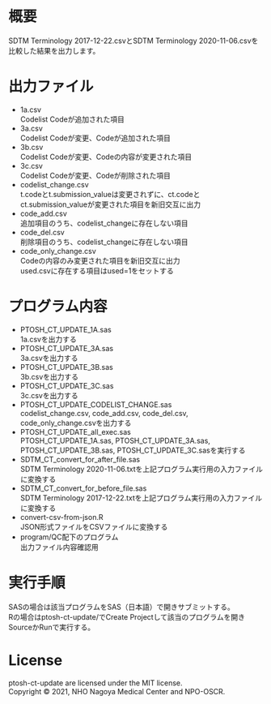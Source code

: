 # 概要
SDTM Terminology 2017-12-22.csvとSDTM Terminology 2020-11-06.csvを比較した結果を出力します。  
# 出力ファイル  
* 1a.csv   
Codelist Codeが追加された項目  
* 3a.csv  
Codelist Codeが変更、Codeが追加された項目  
* 3b.csv  
Codelist Codeが変更、Codeの内容が変更された項目  
* 3c.csv  
Codelist Codeが変更、Codeが削除された項目  
* codelist_change.csv  
t.codeとt.submission_valueは変更されずに、ct.codeとct.submission_valueが変更された項目を新旧交互に出力  
* code_add.csv  
追加項目のうち、codelist_changeに存在しない項目  
* code_del.csv  
削除項目のうち、codelist_changeに存在しない項目  
* code_only_change.csv  
Codeの内容のみ変更された項目を新旧交互に出力  
used.csvに存在する項目はused=1をセットする  
# プログラム内容
* PTOSH_CT_UPDATE_1A.sas  
1a.csvを出力する  
* PTOSH_CT_UPDATE_3A.sas   
3a.csvを出力する  
* PTOSH_CT_UPDATE_3B.sas  
3b.csvを出力する  
* PTOSH_CT_UPDATE_3C.sas  
3c.csvを出力する  
* PTOSH_CT_UPDATE_CODELIST_CHANGE.sas  
codelist_change.csv, code_add.csv, code_del.csv, code_only_change.csvを出力する  
* PTOSH_CT_UPDATE_all_exec.sas  
PTOSH_CT_UPDATE_1A.sas, PTOSH_CT_UPDATE_3A.sas, PTOSH_CT_UPDATE_3B.sas, PTOSH_CT_UPDATE_3C.sasを実行する 
* SDTM_CT_convert_for_after_file.sas  
SDTM Terminology 2020-11-06.txtを上記プログラム実行用の入力ファイルに変換する  
* SDTM_CT_convert_for_before_file.sas  
SDTM Terminology 2017-12-22.txtを上記プログラム実行用の入力ファイルに変換する  
* convert-csv-from-json.R  
JSON形式ファイルをCSVファイルに変換する  
* program/QC配下のプログラム  
出力ファイル内容確認用　　
# 実行手順
SASの場合は該当プログラムをSAS（日本語）で開きサブミットする。  
Rの場合はptosh-ct-update/でCreate Projectして該当のプログラムを開きSourceかRunで実行する。  
# License
ptosh-ct-update are licensed under the MIT license.   
Copyright © 2021, NHO Nagoya Medical Center and NPO-OSCR.  
